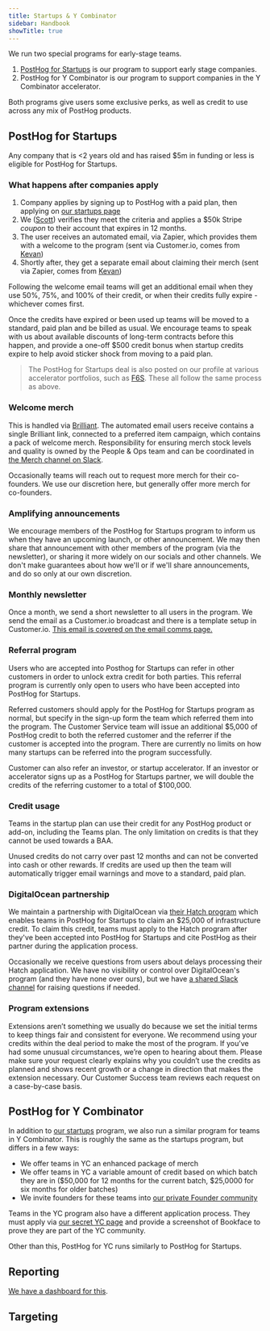 ```yaml
---
title: Startups & Y Combinator
sidebar: Handbook
showTitle: true
---
```


We run two special programs for early-stage teams. 

1. [PostHog for Startups](/startups) is our program to support early stage companies.
2. PostHog for Y Combinator is our program to support companies in the Y Combinator accelerator.

Both programs give users some exclusive perks, as well as credit to use across any mix of PostHog products. 

## PostHog for Startups
Any company that is <2 years old and has raised $5m in funding or less is eligible for PostHog for Startups. 

### What happens after companies apply
1. Company applies by signing up to PostHog with a paid plan, then applying on [our startups page](/startups)
2. We ([Scott](community/profiles/32112)) verifies they meet the criteria and applies a $50k Stripe _coupon_ to their account that expires in 12 months.
3. The user receives an automated email, via Zapier, which provides them with a welcome to the program (sent via Customer.io, comes from [Kevan](https://posthog.com/community/profiles/32499))
4. Shortly after, they get a separate email about claiming their merch (sent via Zapier, comes from [Kevan](https://posthog.com/community/profiles/32499))

Following the welcome email teams will get an additional email when they use 50%, 75%, and 100% of their credit, or when their credits fully expire - whichever comes first.

Once the credits have expired or been used up teams will be moved to a standard, paid plan and be billed as usual. We encourage teams to speak with us about available discounts of long-term contracts before this happen, and provide a one-off $500 credit bonus when startup credits expire to help avoid sticker shock from moving to a paid plan. 

> The PostHog for Startups deal is also posted on our profile at various accelerator portfolios, such as [F6S](https://www.f6s.com/company-deals/posthog/50k-in-credits-extras-13984). These all follow the same process as above.

### Welcome merch
This is handled via [Brilliant](https://www.brilliantmade.com/). The automated email users receive contains a single Brilliant link, connected to a preferred item campaign, which contains a pack of welcome merch. Responsibility for ensuring merch stock levels and quality is owned by the People & Ops team and can be coordinated in [the Merch channel on Slack](https://posthog.slack.com/archives/C04DWKH7DM3). 

Occasionally teams will reach out to request more merch for their co-founders. We use our discretion here, but generally offer more merch for co-founders. 

### Amplifying announcements
We encourage members of the PostHog for Startups program to inform us when they have an upcoming launch, or other announcement. We may then share that announcement with other members of the program (via the newsletter), or sharing it more widely on our socials and other channels. We don't make guarantees about how we'll or if we'll share announcements, and do so only at our own discretion. 

### Monthly newsletter
Once a month, we send a short newsletter to all users in the program. We send the email as a Customer.io broadcast and there is a template setup in Customer.io. [This email is covered on the email comms page.](/handbook/words-and-pictures/email-comms)

### Referral program
Users who are accepted into Posthog for Startups can refer in other customers in order to unlock extra credit for both parties. This referral program is currently only open to users who have been accepted into PostHog for Startups.

Referred customers should apply for the PostHog for Startups program as normal, but specify in the sign-up form the team which referred them into the program. The Customer Service team will issue an additional $5,000 of PostHog credit to both the referred customer and the referrer if the customer is accepted into the program. There are currently no limits on how many startups can be referred into the program successfully. 

Customer can also refer an investor, or startup accelerator. If an investor or accelerator signs up as a PostHog for Startups partner, we will double the credits of the referring customer to a total of $100,000.

### Credit usage
Teams in the startup plan can use their credit for any PostHog product or add-on, including the Teams plan. The only limitation on credits is that they cannot be used towards a BAA. 

Unused credits do not carry over past 12 months and can not be converted into cash or other rewards. If credits are used up then the team will automatically trigger email warnings and move to a standard, paid plan. 

### DigitalOcean partnership
We maintain a partnership with DigitalOcean via [their Hatch program](https://www.digitalocean.com/hatch) which enables teams in PostHog for Startups to claim an $25,000 of infrastructure credit. To claim this credit, teams must apply to the Hatch program after they've been accepted into PostHog for Startups and cite PostHog as their partner during the application process. 

Occasionally we receive questions from users about delays processing their Hatch application. We have no visibility or control over DigitalOcean's program (and they have none over ours), but we have [a shared Slack channel](https://posthog.slack.com/archives/C06P34GEXGV) for raising questions if needed. 

### Program extensions
Extensions aren’t something we usually do because we set the initial terms to keep things fair and consistent for everyone. We recommend using your credits within the deal period to make the most of the program. If you’ve had some unusual circumstances, we’re open to hearing about them. Please make sure your request clearly explains why you couldn’t use the credits as planned and shows recent growth or a change in direction that makes the extension necessary. Our Customer Success team reviews each request on a case-by-case basis.

## PostHog for Y Combinator 
In addition to [our startups](/startups) program, we also run a similar program for teams in Y Combinator. This is roughly the same as the startups program, but differs in a few ways: 

- We offer teams in YC an enhanced package of merch
- We offer teams in YC a variable amount of credit based on which batch they are in ($50,000 for 12 months for the current batch, $25,0000 for six months for older batches)
- We invite founders for these teams into [our private Founder community](https://posthog.slack.com/archives/C04J1TJ11UZ)

Teams in the YC program also have a different application process. They must apply via [our secret YC page](/yc-onboarding) and provide a screenshot of Bookface to prove they are part of the YC community. 

Other than this, PostHog for YC runs similarly to PostHog for Startups. 

## Reporting
[We have a dashboard for this](https://us.posthog.com/project/2/dashboard/188364).

## Targeting


